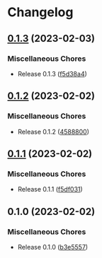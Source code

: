 # Changelog

## [0.1.3](https://github.com/bokoboshahni/eve_commerce/compare/v0.1.2...v0.1.3) (2023-02-03)


### Miscellaneous Chores

* Release 0.1.3 ([f5d38a4](https://github.com/bokoboshahni/eve_commerce/commit/f5d38a4b54ec8be5c3a9da23d42941817f0fb2f9))

## [0.1.2](https://github.com/bokoboshahni/eve_commerce/compare/v0.1.1...v0.1.2) (2023-02-02)


### Miscellaneous Chores

* Release 0.1.2 ([4588800](https://github.com/bokoboshahni/eve_commerce/commit/458880017a1fbbd8b38d887de3d8bf8cbd5d6bc6))

## [0.1.1](https://github.com/bokoboshahni/eve_commerce/compare/v0.1.0...v0.1.1) (2023-02-02)


### Miscellaneous Chores

* Release 0.1.1 ([f5df031](https://github.com/bokoboshahni/eve_commerce/commit/f5df03108efb7ac51d46f1c6efeee3c24488a482))

## 0.1.0 (2023-02-02)


### Miscellaneous Chores

* Release 0.1.0 ([b3e5557](https://github.com/bokoboshahni/eve_commerce/commit/b3e555763f12ec37ce909ec161619110edf0a62d))
